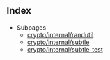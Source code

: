 # 

## Index

* Subpages
  * [crypto/internal/randutil](internal/randutil.md)
  * [crypto/internal/subtle](internal/subtle.md)
  * [crypto/internal/subtle_test](internal/subtle_test.md)


